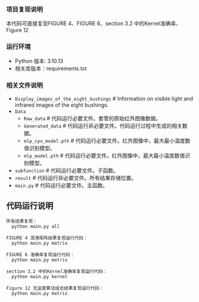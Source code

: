 ### 项目复现说明
  本代码可直接复现FIGURE 4、FIGURE 6、section 3.2 中的Kernel准确率、Figure 12

### 运行环境
- Python 版本: 3.10.13
- 相关库版本：requirements.txt

### 相关文件说明
- `Display_images_of_the_eight_bushings`    # Information on visible light and infrared images of the eight bushings.
- `Data`  
  - `Raw_data`                              # 代码运行必要文件。套管的原始红外图像数据。
  - `Generated_data`                        # 代码运行非必要文件。代码运行过程中生成的相关数据。
  - `mlp_cpu_model.pth`                     # 代码运行必要文件。红外图像中，最大最小温度数值识别模型。
  - `mlp_model.pth`                         # 代码运行必要文件。红外图像中，最大最小温度数值识别模型。
- `subfunction`                             # 代码运行必要文件。子函数。
- `result`                                  # 代码运行非必要文件。所有结果存储位置。
- `main.py`                                 # 代码运行必要文件。主函数。

## 代码运行说明
```
所有结果复现：
  python main.py all

FIGURE 4 混淆矩阵结果复现运行代码：
  python main.py matrix

FIGURE 6 准确率复现运行代码：
  python main.py matrix

section 3.2 中的Kernel准确率复现运行代码：
  python main.py kernel

Figure 12 无监督算法组合结果复现运行代码：
  python main.py matrix
```

